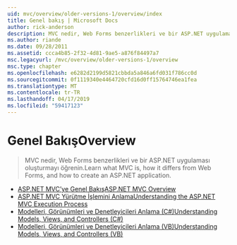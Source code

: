 ```yaml
---
uid: mvc/overview/older-versions-1/overview/index
title: Genel bakış | Microsoft Docs
author: rick-anderson
description: MVC nedir, Web Forms benzerlikleri ve bir ASP.NET uygulaması oluşturmayı öğrenin.
ms.author: riande
ms.date: 09/28/2011
ms.assetid: ccca4b85-2f32-4d81-9ae5-a876f84497a7
msc.legacyurl: /mvc/overview/older-versions-1/overview
msc.type: chapter
ms.openlocfilehash: e6282d2199d5821cbbda5a846a6fd031f786cc0d
ms.sourcegitcommit: 0f1119340e4464720cfd16d0ff15764746ea1fea
ms.translationtype: MT
ms.contentlocale: tr-TR
ms.lasthandoff: 04/17/2019
ms.locfileid: "59417123"
---
```

# <a name="overview"></a><span data-ttu-id="38747-103">Genel Bakış</span><span class="sxs-lookup"><span data-stu-id="38747-103">Overview</span></span>

> <span data-ttu-id="38747-104">MVC nedir, Web Forms benzerlikleri ve bir ASP.NET uygulaması oluşturmayı öğrenin.</span><span class="sxs-lookup"><span data-stu-id="38747-104">Learn what MVC is, how it differs from Web Forms, and how to create an ASP.NET application.</span></span>


- [<span data-ttu-id="38747-105">ASP.NET MVC’ye Genel Bakış</span><span class="sxs-lookup"><span data-stu-id="38747-105">ASP.NET MVC Overview</span></span>](asp-net-mvc-overview.md)
- [<span data-ttu-id="38747-106">ASP.NET MVC Yürütme İşlemini Anlama</span><span class="sxs-lookup"><span data-stu-id="38747-106">Understanding the ASP.NET MVC Execution Process</span></span>](understanding-the-asp-net-mvc-execution-process.md)
- [<span data-ttu-id="38747-107">Modelleri, Görünümleri ve Denetleyicileri Anlama (C#)</span><span class="sxs-lookup"><span data-stu-id="38747-107">Understanding Models, Views, and Controllers (C#)</span></span>](understanding-models-views-and-controllers-cs.md)
- [<span data-ttu-id="38747-108">Modelleri, Görünümleri ve Denetleyicileri Anlama (VB)</span><span class="sxs-lookup"><span data-stu-id="38747-108">Understanding Models, Views, and Controllers (VB)</span></span>](understanding-models-views-and-controllers-vb.md)
